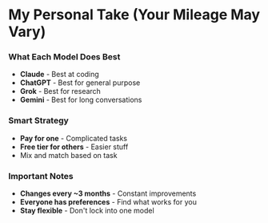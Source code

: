 # My Personal Take (Your Mileage May Vary)

<div class="two-cols">

<FeatureCard v-click>

### What Each Model Does Best

- **Claude** - Best at coding
- **ChatGPT** - Best for general purpose
- **Grok** - Best for research
- **Gemini** - Best for long conversations

</FeatureCard>

<FeatureCard v-click>

### Smart Strategy

- **Pay for one** - Complicated tasks
- **Free tier for others** - Easier stuff
- Mix and match based on task

</FeatureCard>

<FeatureCard v-click>

### Important Notes

- **Changes every ~3 months** - Constant improvements
- **Everyone has preferences** - Find what works for you
- **Stay flexible** - Don't lock into one model

</FeatureCard>

</div>
